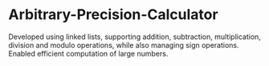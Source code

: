 # Arbitrary-Precision-Calculator
Developed using linked lists, supporting addition, subtraction, multiplication, division and modulo operations, while also managing sign operations. Enabled efficient computation of large numbers.
